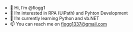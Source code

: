 - 👋 Hi, I’m @flogg1
- 👀 I’m interested in RPA (UiPath) and Pyhton Development
- 🌱 I’m currently learning Python and vb.NET
- 📫 You can reach me on flogg1337@gmail.com

<!---
flogg1/flogg1 is a ✨ special ✨ repository because its `README.md` (this file) appears on your GitHub profile.
You can click the Preview link to take a look at your changes.
--->
